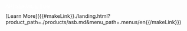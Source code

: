 <p style="color: white !important; font-family: Arial, Helvetica, sans-serif !important; margin: 0 0 10px 0; padding: 0 !important; font-weight:500 !important; font-style: normal !important;" class="headline-text asb">API SERVICE BUS</p>

<div class="headline-button" markdown="1">
[Learn More]({{#makeLink}}./landing.html?product_path=./products/asb.md&menu_path=.menus/en{{/makeLink}})
</div>